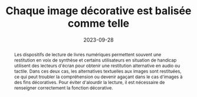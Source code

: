 ---
title: "Chaque image décorative est balisée comme telle"
abstract: "Les dispositifs de lecture de livres numériques permettent souvent une restitution en voix de synthèse et certains utilisateurs en situation de handicap utilisent des lecteurs d'écran pour obtenir une restitution alternative en audio ou tactile. Dans ces deux cas, les alternatives textuelles aux images sont restituées, ce qui peut troubler la compréhension ou devenir agaçant dans le cas d'images à des fins décoratives. Pour éviter d'alourdir la lecture, il est nécessaire de renseigner correctement la fonction décorative."
categories: 
    - "Images et médias"
agrege: O4111-E022
opquast: '4 111'
indiceebook: '22'
description: "Règle n° 022"
before: "021"
weight: "022"
after: "023"
actif: '1'
layout: rules
date: 2023-09-28
tags: 
    - "Accessibilité"
    - "Utilisabilité"
objectif: 
    - "Éviter aux utilisateurs placés dans des contextes où les images ne sont pas perceptibles (voix de synthèse, lecteur d’écran ou lecture immersive) d’être perturbés par des informations inutiles."
    - "Fournir aux robots d’indexation uniquement des informations pertinentes."
    - "Améliorer l’accessibilité des contenus aux personnes handicapées."
    - "Améliorer la prise en compte des contenus par les moteurs de recherche et outils d’indexation"
Meo: 
    - "Donner à chaque élément img décoratif un attribut alt vide (alt=)."
    - "Donner à chaque élément décoratif un attribut (role=presentation)"
Controle: 
    - "Vérifier les arguments des images ne véhiculant pas d’information nécessaire à la compréhension. Cela peut s'effectuer dans le code ou grace au tableau d'images disponibles dans le rapport ACE"
epubcheck: false
ace: true
humancheck: true
ReadiumGoToolkit: 
Source: 
    - "Opquast"
Referentiel: 
    - ""
steps: 
    - "Projet éditorial"
---